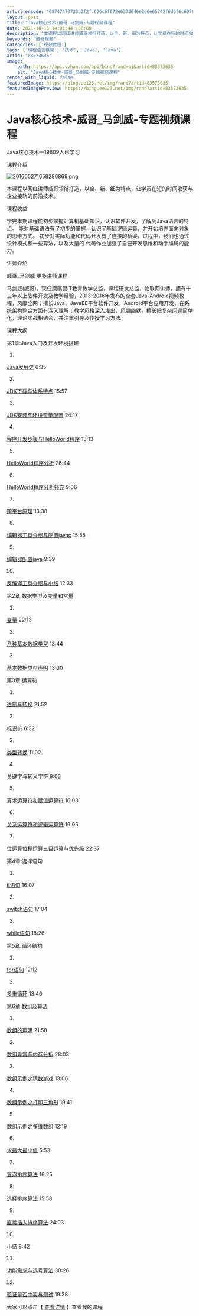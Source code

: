 ```yaml
---
arturl_encode: "68747470733a2f2f:626c6f672e6373646e2e6e65742f6d6f6c6979696e67697473:2f61727469636c652f64657461696c732f3833353733363335"
layout: post
title: "Java核心技术-威哥_马剑威-专题视频课程"
date: 2021-10-15 14:01:44 +08:00
description: "本课程以网红讲师威哥领衔打造，以全、新、细为特点，让学员在短的时间收获与企业接轨的前沿技术。_威哥视"
keywords: "威哥视频"
categories: ['视频教程']
tags: ['编程语言框架', '技术', 'Java', 'Java']
artid: "83573635"
image:
    path: https://api.vvhan.com/api/bing?rand=sj&artid=83573635
    alt: "Java核心技术-威哥_马剑威-专题视频课程"
render_with_liquid: false
featuredImage: https://bing.ee123.net/img/rand?artid=83573635
featuredImagePreview: https://bing.ee123.net/img/rand?artid=83573635
---
```


# Java核心技术-威哥_马剑威-专题视频课程

Java核心技术—19609人已学习
  

课程介绍
  
![201605271658286869.png](https://img-bss.csdn.net/201605271658286869.png)
  
本课程以网红讲师威哥领衔打造，以全、新、细为特点，让学员在短的时间收获与企业接轨的前沿技术。
  

课程收益
  
学完本期课程能初步掌握计算机基础知识，认识软件开发，了解到Java语言的特点。 能对基础语法有了初步的掌握，认识了基础逻辑运算，并开始培养面向对象的思维方式。 初步对实际功能和代码开发有了连接的桥梁，过程中，我们也通过设计模式和一些算法，以及大量的 代码作业加强了自己开发思维和动手编码的能力。
  

讲师介绍
  
威哥_马剑威
[更多讲师课程](https://edu.csdn.net/lecturer/837?utm_source=blog2edu)
  
马剑威(威哥)，现任磨砺营IT教育教学总监，课程研发总监，物联网讲师，拥有十三年以上软件开发及教学经验，2013-2016年发布的全套Java-Android视频教程，风靡全网；擅长Java、JavaEE平台软件开发，Android平台应用开发，在系统架构整合方面有深入理解；教学风格深入浅出，风趣幽默，擅长把复杂问题简单化，理论实战相结合，并注重引导及传授学习方法。
  

课程大纲
  
第1章:Java入门及开发环境搭建
  
1.
[Java发展史](https://edu.csdn.net/course/play/2445/38436?utm_source=blog2edu)
6:35
  
2.
[JDK下载与体系特点](https://edu.csdn.net/course/play/2445/38437?utm_source=blog2edu)
15:57
  
3.
[JDK安装与环境变量配置](https://edu.csdn.net/course/play/2445/38438?utm_source=blog2edu)
24:17
  
4.
[程序开发步骤与HelloWorld程序](https://edu.csdn.net/course/play/2445/38439?utm_source=blog2edu)
13:13
  
5.
[HelloWorld程序分析](https://edu.csdn.net/course/play/2445/38440?utm_source=blog2edu)
26:44
  
6.
[HelloWorld程序分析补充](https://edu.csdn.net/course/play/2445/38441?utm_source=blog2edu)
9:06
  
7.
[跨平台原理](https://edu.csdn.net/course/play/2445/38442?utm_source=blog2edu)
13:38
  
8.
[编辑器工具介绍与配置javac](https://edu.csdn.net/course/play/2445/38443?utm_source=blog2edu)
15:55
  
9.
[编辑器配置java](https://edu.csdn.net/course/play/2445/38444?utm_source=blog2edu)
9:39
  
10.
[反编译工具介绍与小结](https://edu.csdn.net/course/play/2445/38445?utm_source=blog2edu)
12:33
  
第2章:数据类型及变量和常量
  
1.
[变量](https://edu.csdn.net/course/play/2445/38446?utm_source=blog2edu)
22:13
  
2.
[八种基本数据类型](https://edu.csdn.net/course/play/2445/38447?utm_source=blog2edu)
18:44
  
3.
[基本数据类型声明](https://edu.csdn.net/course/play/2445/38448?utm_source=blog2edu)
13:00
  
第3章:运算符
  
1.
[进制与转换](https://edu.csdn.net/course/play/2445/38449?utm_source=blog2edu)
21:52
  
2.
[标识符](https://edu.csdn.net/course/play/2445/38450?utm_source=blog2edu)
6:32
  
3.
[类型转换](https://edu.csdn.net/course/play/2445/38451?utm_source=blog2edu)
11:02
  
4.
[关键字与转义字符](https://edu.csdn.net/course/play/2445/38452?utm_source=blog2edu)
9:06
  
5.
[算术运算符和赋值运算符](https://edu.csdn.net/course/play/2445/38453?utm_source=blog2edu)
16:03
  
6.
[关系运算符和逻辑运算符](https://edu.csdn.net/course/play/2445/38454?utm_source=blog2edu)
16:05
  
7.
[位运算位移运算三目运算与优先级](https://edu.csdn.net/course/play/2445/38455?utm_source=blog2edu)
22:37
  
第4章:选择语句
  
1.
[if语句](https://edu.csdn.net/course/play/2445/38456?utm_source=blog2edu)
16:07
  
2.
[switch语句](https://edu.csdn.net/course/play/2445/38457?utm_source=blog2edu)
17:04
  
3.
[while语句](https://edu.csdn.net/course/play/2445/38458?utm_source=blog2edu)
18:26
  
第5章:循环结构
  
1.
[for语句](https://edu.csdn.net/course/play/2445/38459?utm_source=blog2edu)
12:12
  
2.
[多重循环](https://edu.csdn.net/course/play/2445/38460?utm_source=blog2edu)
13:40
  
第6章:数组及算法
  
1.
[数组的声明](https://edu.csdn.net/course/play/2445/38461?utm_source=blog2edu)
21:58
  
2.
[数组异常与内存分析](https://edu.csdn.net/course/play/2445/38462?utm_source=blog2edu)
28:03
  
3.
[数组示例之猜数游戏](https://edu.csdn.net/course/play/2445/38463?utm_source=blog2edu)
13:06
  
4.
[数组示例之打印三角形](https://edu.csdn.net/course/play/2445/38464?utm_source=blog2edu)
19:41
  
5.
[数组示例之多维数组](https://edu.csdn.net/course/play/2445/38465?utm_source=blog2edu)
12:19
  
6.
[求最大最小值](https://edu.csdn.net/course/play/2445/38466?utm_source=blog2edu)
5:53
  
7.
[冒泡排序算法](https://edu.csdn.net/course/play/2445/38467?utm_source=blog2edu)
16:25
  
8.
[选择排序算法](https://edu.csdn.net/course/play/2445/38468?utm_source=blog2edu)
15:58
  
9.
[直接插入排序算法](https://edu.csdn.net/course/play/2445/38469?utm_source=blog2edu)
24:03
  
10.
[小结](https://edu.csdn.net/course/play/2445/38470?utm_source=blog2edu)
8:42
  
11.
[功能需求与选号算法](https://edu.csdn.net/course/play/2445/38471?utm_source=blog2edu)
30:26
  
12.
[验证是否中奖与测试](https://edu.csdn.net/course/play/2445/38472?utm_source=blog2edu)
19:38
  
大家可以点击【
[查看详情](https://edu.csdn.net/course/detail/2445?utm_source=blog2edu)
】查看我的课程